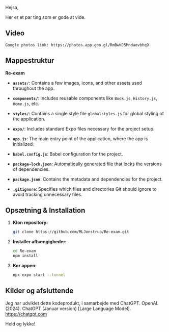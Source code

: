 Hejsa,

Her er et par ting som er gode at vide. 

## Video
    Google photos link: https://photos.app.goo.gl/RmBwNJ5Mndaovbhq9

## Mappestruktur
**Re-exam**

- **`assets/`**: Contains a few images, icons, and other assets used throughout the app.
- **`components/`**: Includes reusable components like `Book.js`, `History.js`, `Home.js`, etc.
- **`styles/`**: Contains a single style file `globalstyles.js` for global styling of the application.

- **`expo/`**: Includes standard Expo files necessary for the project setup.
- **`app.js`**: The main entry point of the application, where the app is initialized.
- **`babel.config.js`**: Babel configuration for the project.
- **`package-lock.json`**: Automatically generated file that locks the versions of dependencies.
- **`package.json`**: Contains the metadata and dependencies for the project.

- **`.gitignore`**: Specifies which files and directories Git should ignore to avoid tracking unnecessary files.

## Opsætning & Installation

1. **Klon repository:**
   ```bash
   git clone https://github.com/MLJonstrup/Re-exam.git 
   ```

2. **Installer afhængigheder:**
   ```bash
   cd Re-exam
   npm install
   ```

4. **Kør appen:**
   ```bash
   npx expo start --tunnel
   ```

## Kilder og afsluttende
Jeg har udviklet dette kodeprodukt, i samarbejde med ChatGPT.
OpenAI. (2024). ChatGPT (Januar version) [Large Language Model]. https://chatgpt.com

Held og lykke!